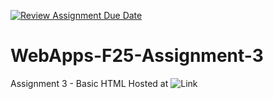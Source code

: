 [![Review Assignment Due Date](https://classroom.github.com/assets/deadline-readme-button-22041afd0340ce965d47ae6ef1cefeee28c7c493a6346c4f15d667ab976d596c.svg)](https://classroom.github.com/a/y0VX-_hh)
# WebApps-F25-Assignment-3
Assignment 3 - Basic HTML
Hosted at ![Link](https://44-563-webapps-f25.github.io/webapps-f25-assignment3-V-chetan-kumar/)
